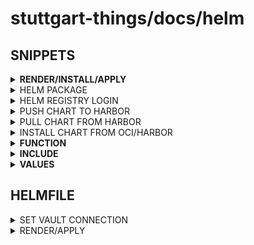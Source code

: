 # stuttgart-things/docs/helm

## SNIPPETS

<details><summary><b>RENDER/INSTALL/APPLY</b></summary>

```bash
helm template <CHART>
helm upgrade --install test <CHART> -n test --create-namespace
helm template <CHART> | kubectl apply -f -
```

</details>

<details><summary>HELM PACKAGE</summary>

```bash
helm package <DIR-TO-HELM-CHART>
```

</details>

<details><summary>HELM REGISTRY LOGIN</summary>

```bash
helm registry login -u sthings -p <REPLACE-ME> scr.tiab.labda.sva.de
```

</details>

<details><summary>PUSH CHART TO HARBOR</summary>

```bash
helm push sthings-demo-news-0.1.0.tgz oci://scr.tiab.labda.sva.de/sthings-k8s-operator/
```

</details>

<details><summary>PULL CHART FROM HARBOR</summary>

```bash
helm pull oci://scr.tiab.labda.sva.de/sthings-k8s-operator/sthings-demo-news --version 0.1.0
```

</details>

<details><summary>INSTALL CHART FROM OCI/HARBOR</summary>

```bash
helm install --upgrade sthings-operator oci://scr.tiab.labda.sva.de/sthings-k8s-operator/sthings-demo-news --version 0.1.0
```

</details>

<details><summary><b>FUNCTION</b></summary>

```yaml
# ./<CHART>/templates/_helpers.tpl

{{- define "run" -}}
{{- $envVar := first . -}}
{{- $runName := index . 1 -}}
{{- $run := index . 2 -}}
---
apiVersion: tekton.dev/{{ $run.apiVersion | default "v1" }}
kind: {{ $run.kind | default "Pipeline" }}Run
metadata:
  name: {{ $run.name }}{{- if $run.addRandomDateToRunName }}-{{ now | date "060102-1504" }}{{- end }}
  namespace: {{ $run.namespace | default $envVar.Values.defaultNamespace }}
{{- if $run.annotations }}
  annotations:
  {{- range $key, $value := $run.annotations }}
    {{ $key }}: {{ $value | quote }}
{{- end }}{{- end }}
spec:
  {{ $run.kind | replace "Run" "" | lower | default "pipeline" }}Ref:
{{- if $run.ref }}
    name: {{ $run.ref }}
{{ else }}
    resolver: {{ $run.resolver }}
    params:
    {{- range $k, $v := $run.resolverParams }}
      - name: {{ $k }}
        value: {{ $v | quote -}}
    {{ end }}
{{ end }}
  workspaces:
  {{- range $k, $v := $run.workspaces }}
    - name: {{ $k }}
    {{- if eq $v.workspaceKind "csi" }}
      csi:
        driver: {{ $v.secretProviderDriver }}
        readOnly: true
        volumeAttributes:
          secretProviderClass: {{ $v.secretProviderClass }}{{ end }}
    {{- if eq $v.workspaceKind "volumeClaimTemplate" }}
      volumeClaimTemplate:
        spec:
          storageClassName: {{ $v.storageClassName }}
          accessModes:
          - {{ $v.accessModes }}
          resources:
            requests:
              storage: {{ $v.storage }}{{ end }}
  {{- if or (ne $v.workspaceKind "volumeClaimTemplate") }}{{- if or (ne $v.workspaceKind "csi") }}
    {{- if eq $v.workspaceKind "emptyDir" }}
      emptyDir: {}{{ else }}
      {{ $v.workspaceKind }}:
        {{ $v.workspaceKind | replace "persistentVolumeClaim" "claim" }}Name: {{ $v.workspaceRef }}{{ end }}{{ end }}
  {{ end }}{{ end }}
  params:
  {{- range $k, $v := $run.params }}
    - name: {{ $k }}
      value: {{ $v | quote -}}
  {{ end }}
  {{- if $run.listParams }}
  {{- range $k, $v := $run.listParams }}
    - name: {{ $k }}
      value:
      {{- range $v }}
        - {{ . | quote }}
      {{- end }}
  {{ end }}
  {{ end }}
{{- end }}

{{/*
stuttgart-things/patrick.hermann@sva.de/2022
*/}}

```

</details>

<details><summary><b>INCLUDE</b></summary>

```yaml
# ./<CHART>/templates/runs.yaml

{{ if .Values.enableRuns }}
{{- $envVar := . -}}
{{- range $runName, $runTpl := .Values.runs -}}
{{ include "run" (list $envVar $runName $runTpl) }}
{{ end -}}
{{ end }}
```

</details>

<details><summary><b>VALUES</b></summary>

```yaml
# ./<CHART>/values.yaml
---
enableRuns: true

runs:
  build-kaniko:
    name: build-kaniko-image-scaffolder
    addRandomDateToRunName: true
    namespace: tektoncd
    kind: Pipeline
    ref: build-kaniko-image
    params:
      gitRepoUrl: https://github.<ENT>.com/<USER>/scaffolder.git
      gitRevision: add-tekton-pipelinerun-template
      gitWorkspaceSubdirectory: /kaniko/scaffolder
      dockerfile: Dockerfile
      context: /kaniko/scaffolder
      image: akswkstekton.azurecr.io/scaffolder
      tag: v4
    workspaces:
      shared-workspace:
        workspaceKind: volumeClaimTemplate
        storageClassName: longhorn
        accessModes: ReadWriteMany
        storage: 2Gi
      dockerconfig:
        workspaceKind: csi
        secretProviderDriver: secrets-store.csi.k8s.io
        secretProviderClass: vault-kaniko-creds
      basic-auth:
        workspaceKind: csi
        secretProviderDriver: secrets-store.csi.k8s.io
        secretProviderClass: vault-git-creds
```

</details>

## HELMFILE

<details><summary>SET VAULT CONNECTION</summary>

```bash
export VAULT_ADDR=https://${VAULT_FQDN}}
export VAULT_NAMESPACE=root

# APPROLE AUTH
export VAULT_AUTH_METHOD=approle
export VAULT_ROLE_ID=${VAULT_ROLE_ID}
export VAULT_SECRET_ID=${VAULT_SECRET_ID}

# TOKEN AUTH
export VAULT_AUTH_METHOD=token #default
export VAULT_TOKEN=${VAULT_TOKEN}
```

</details>

<details><summary>RENDER/APPLY</summary>

```bash
helmfile template --environment labul-pve-dev
helmfile sync --environment labul-pve-dev
```

</details>
